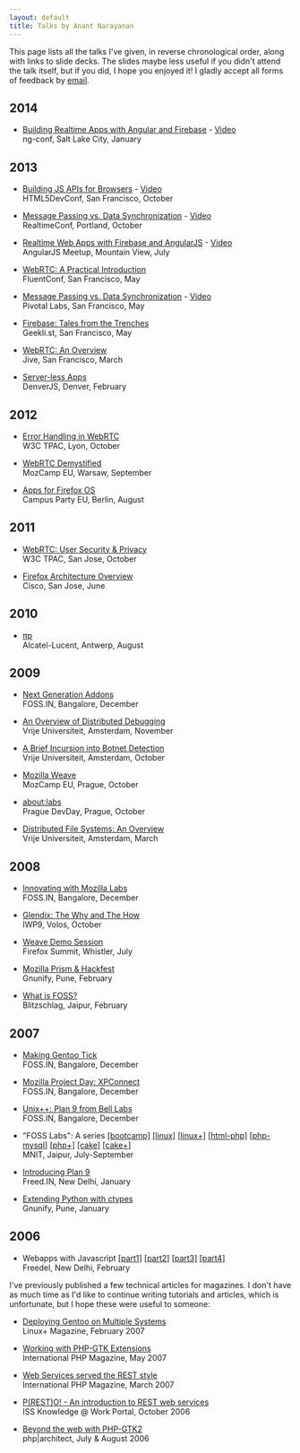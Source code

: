 ```yaml
---
layout: default
title: Talks by Anant Narayanan
---
```


This page lists all the talks I've given, in reverse chronological order, along with links to slide decks. The slides maybe less useful if you didn't attend the talk itself, but if you did, I hope you enjoyed it! I gladly accept all forms of feedback by [email](mailto:anant@kix.in).

## 2014

* [Building Realtime Apps with Angular and Firebase](http://proness.kix.in/talks/ngconf14-firebase.pdf) - [Video](http://www.youtube.com/watch?v=e4yUTkva_FM) <br> ng-conf, Salt Lake City, January

## 2013

* [Building JS APIs for Browsers](http://proness.kix.in/talks/devconf13-browsers/) - [Video](http://www.youtube.com/watch?v=Jo4DttCcL7w) <br> HTML5DevConf, San Francisco, October

* [Message Passing vs. Data Synchronization](http://proness.kix.in/talks/realtimeconf13-datasync.pdf) - [Video](http://vimeo.com/77352415) <br> RealtimeConf, Portland, October

* [Realtime Web Apps with Firebase and AngularJS](http://proness.kix.in/talks/angular13-firebase/) - [Video](http://www.youtube.com/watch?v=C7ZI7z7qnHU) <br> AngularJS Meetup, Mountain View, July

* [WebRTC: A Practical Introduction](http://proness.kix.in/talks/fluent13-webrtc/) <br> FluentConf, San Francisco, May

* [Message Passing vs. Data Synchronization](http://proness.kix.in/talks/pivotal13-datasync.pdf) - [Video](http://pivotallabs.com/anant-narayanan-firebase/) <br> Pivotal Labs, San Francisco, May

* [Firebase: Tales from the Trenches](http://proness.kix.in/talks/geeklist13-firebase) <br> Geekli.st, San Francisco, May

* [WebRTC: An Overview](http://proness.kix.in/talks/jive13-webrtc/) <br> Jive, San Francisco, March

* [Server-less Apps](http://proness.kix.in/talks/denverjs13-serverless.pdf) <br> DenverJS, Denver, February

## 2012

* [Error Handling in WebRTC](http://proness.kix.in/talks/tpac12-webrtc.pdf) <br> W3C TPAC, Lyon, October

* [WebRTC Demystified](http://proness.kix.in/talks/mozcamp12-webrtc.pdf) <br> MozCamp EU, Warsaw, September

* [Apps for Firefox OS](http://proness.kix.in/talks/campus12-apps.pdf) <br> Campus Party EU, Berlin, August

## 2011

* [WebRTC: User Security &amp; Privacy](http://proness.kix.in/talks/tpac11-webrtc.pdf) <br> W3C TPAC, San Jose, October

* [Firefox Architecture Overview](http://proness.kix.in/talks/cisco11-fxarch.pdf) <br> Cisco, San Jose, June

## 2010

* [πp](http://proness.kix.in/talks/bell10-piep.pdf) <br> Alcatel-Lucent, Antwerp, August

## 2009

* [Next Generation Addons](http://proness.kix.in/talks/foss.in09-jetpack.pdf) <br> FOSS.IN, Bangalore, December

* [An Overview of Distributed Debugging](http://proness.kix.in/talks/atds09-ddb.pdf) <br> Vrije Universiteit, Amsterdam, November

* [A Brief Incursion into Botnet Detection](http://proness.kix.in/talks/atns09-botnet.pdf) <br> Vrije Universiteit, Amsterdam, October

* [Mozilla Weave](http://proness.kix.in/talks/mozcamp09-weave.pdf) <br> MozCamp EU, Prague, October

* [about:labs](http://proness.kix.in/talks/mozcamp09-labs.pdf) <br> Prague DevDay, Prague, October

* [Distributed File Systems: An Overview](http://proness.kix.in/talks/cgc09-dfs.pdf) <br> Vrije Universiteit, Amsterdam, March

## 2008

* [Innovating with Mozilla Labs](http://proness.kix.in/talks/foss.in08-mozilla-labs.pdf) <br> FOSS.IN, Bangalore, December

* [Glendix: The Why and The How](http://proness.kix.in/talks/iwp9-08-glendix.pdf) <br> IWP9, Volos, October

* [Weave Demo Session](https://wiki.mozilla.org/Summit2008/Sessions/Proposals/Weave) <br> Firefox Summit, Whistler, July

* [Mozilla Prism &amp; Hackfest](http://proness.kix.in/talks/gnunify08-prism.pdf) <br> Gnunify, Pune, February

* [What is FOSS?](http://proness.kix.in/talks/blitz08-foss.pdf) <br> Blitzschlag, Jaipur, February

## 2007

* [Making Gentoo Tick](http://proness.kix.in/talks/foss.in07-making-gentoo-tick.pdf) <br> FOSS.IN, Bangalore, December

* [Mozilla Project Day: XPConnect](http://proness.kix.in/talks/foss.in07-mozillapd-xpconnect.pdf) <br> FOSS.IN, Bangalore, December

* [Unix++: Plan 9 from Bell Labs](http://proness.kix.in/talks/foss.in07-plan9.pdf) <br> FOSS.IN, Bangalore, December

* "FOSS Labs": A series [[bootcamp]](http://proness.kix.in/talks/itr07-bootcamp.pdf) [[linux]](http://proness.kix.in/talks/itr07-linux-basics.pdf) [[linux+]](http://proness.kix.in/talks/itr07-more-linux.pdf) [[html-php]](http://proness.kix.in/talks/itr07-html-php.pdf) [[php-mysql]](http://proness.kix.in/talks/itr07-php-mysql.pdf) [[php+]](http://proness.kix.in/talks/itr07-php.pdf) [[cake]](http://proness.kix.in/talks/itr07-cake.pdf) [[cake+]](http://proness.kix.in/talks/itr07-more-cake.pdf) <br> MNIT, Jaipur, July-September

* [Introducing Plan 9](http://proness.kix.in/talks/freed07-plan9.pdf) <br> Freed.IN, New Delhi, January

* [Extending Python with ctypes](http://proness.kix.in/talks/gnunify07-ctypes.pdf) <br> Gnunify, Pune, January

## 2006

* Webapps with Javascript [[part1]](http://proness.kix.in/talks/webapps/part1.html) [[part2]](http://proness.kix.in/talks/webapps/part2.html) [[part3]](http://proness.kix.in/talks/webapps/part3.html) [[part4]](http://proness.kix.in/talks/webapps/part4.html) <br> Freedel, New Delhi, February

I've previously published a few technical articles for magazines. I don't have as much time as I'd like to continue writing tutorials and articles, which is unfortunate, but I hope these were useful to someone:

* [Deploying Gentoo on Multiple Systems](http://web.archive.org/web/20100620213912/http://lpmagazine.org/magazine/434-gentoo-linux-2007-0-guide) <br> Linux+ Magazine, February 2007

* [Working with PHP-GTK Extensions](http://web.archive.org/web/20071230202850/http://www.php-mag.net/magphpde/magphpde_issue/psecom,id,23,nodeid,20.html) <br> International PHP Magazine, May 2007

* [Web Services served the REST style](http://web.archive.org/web/20080125085731/http://www.php-mag.net/magphpde/magphpde_issue/psecom,id,21,nodeid,20.html) <br> International PHP Magazine, March 2007

* [P(REST)O! - An introduction to REST web services](http://www2.iss.nus.edu.sg/portal) <br> ISS Knowledge @ Work Portal, October 2006

* [Beyond the web with PHP-GTK2](http://www.phparch.com/magazine/index/44) <br> php|architect, July &amp; August 2006
